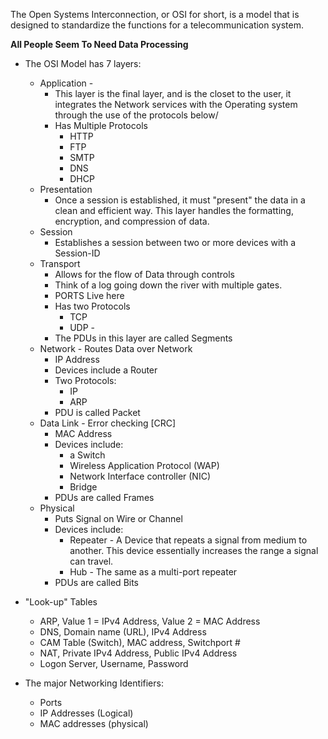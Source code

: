 The Open Systems Interconnection, or OSI for short, is a model that is designed to standardize the functions for a telecommunication system. 

**All People Seem To Need Data Processing** 

- The OSI Model has 7 layers:
	- Application -
		- This layer is the final layer, and is the closet to the user, it integrates the Network services with the Operating system through the use of the protocols below/ 
		- Has Multiple Protocols
			- HTTP 
			- FTP
			- SMTP
			- DNS
			- DHCP
	- Presentation 
		- Once a session is established, it must "present" the data in a clean and efficient way. This layer handles the formatting, encryption, and compression of data. 
	- Session 
		- Establishes a session between two or more devices with a Session-ID 
	- Transport 
		- Allows for the flow of Data through controls 
		- Think of a log going down the river with multiple gates. 
		- PORTS Live here
		- Has two Protocols 
			- TCP 
			- UDP - 
		- The PDUs in this layer are called Segments 
	- Network - Routes Data over Network
		- IP Address 
		- Devices include a Router 
		-  Two Protocols:
			- IP 
			- ARP 
		- PDU is called Packet 
	- Data Link - Error checking [CRC]
		- MAC Address 
		- Devices include: 
			- a Switch
			- Wireless Application Protocol (WAP) 
			- Network Interface controller (NIC)
			- Bridge
		- PDUs are called Frames 
	- Physical 
		-  Puts Signal on Wire or Channel 
		- Devices include:
			- Repeater - A Device that repeats a signal from medium to another. This device essentially increases the range a signal can travel. 
			- Hub - The same as a multi-port repeater 
		- PDUs are called Bits 

- "Look-up" Tables 
	- ARP, Value 1 = IPv4 Address, Value 2 = MAC Address
	- DNS, Domain name (URL), IPv4 Address
	- CAM Table (Switch), MAC address, Switchport #
	- NAT, Private IPv4 Address, Public IPv4 Address
	- Logon Server, Username, Password

- The major Networking Identifiers:
	- Ports
	- IP Addresses (Logical)
	- MAC addresses (physical)
